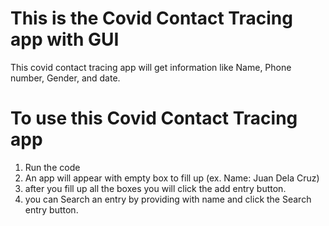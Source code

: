 # This is the Covid Contact Tracing app with GUI
This covid contact tracing app will get information like 
Name, Phone number, Gender, and date. 

# To use this Covid Contact Tracing app 
1. Run the code 
2. An app will appear with empty box to fill up (ex. Name: Juan Dela Cruz)
3. after you fill up all the boxes you will click the add entry button.
4. you can Search an entry by providing with name and click the Search entry button.